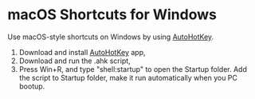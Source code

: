 # macOS Shortcuts for Windows

Use macOS-style shortcuts on Windows by using [AutoHotKey](https://www.autohotkey.com/).

1. Download and install [AutoHotKey](https://www.autohotkey.com/) app,
2. Download and run the .ahk script,
3. Press Win+R, and type "shell:startup" to open the Startup folder. Add the script to Startup folder, make it run automatically when you PC bootup.